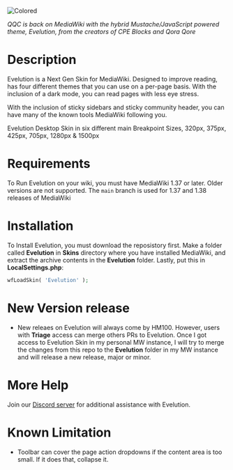 ![Colored](https://github.com/AWikia/SkinEvelution/assets/30199227/4ac212a1-e803-411b-b1c4-d16cd9f09d44)

_QQC is back on MediaWiki with the hybrid Mustache/JavaScript powered theme, Evelution, from the creators of CPE Blocks and Qora Qore_

# Description
Evelution is a Next Gen Skin for MediaWiki. Designed to improve reading, has four different themes that you can use on a per-page basis. With the inclusion of a dark mode, you can read pages with less eye stress.

With the inclusion of sticky sidebars and sticky community header, you can have many of the known tools MediaWiki following you.

Evelution Desktop Skin in six different main Breakpoint Sizes, 320px, 375px, 425px, 705px, 1280px & 1500px

# Requirements
To Run Evelution on your wiki, you must have MediaWiki 1.37 or later. Older versions are not supported. The ``main`` branch is used for 1.37 and 1.38 releases of MediaWiki

# Installation
To Install Evelution, you must download the reposistory first. Make a folder called **Evelution** in **Skins** directory where you have installed MediaWiki,  and extract the archive contents in the **Evelution** folder. Lastly, put this in **LocalSettings.php**:
```php
wfLoadSkin( 'Evelution' );
```

# New Version release
- New releaes on Evelution will always come by HM100. However, users with **Triage** access can merge others PRs to Evelution. Once I got access to Evelution Skin in my personal MW instance, I will try to merge the changes from this repo to the **Evelution** folder in my MW instance and will release a new release, major or minor.

# More Help
Join our [Discord server](https://discord.gg/a6FbV6zWFs) for additional assistance with Evelution.

# Known Limitation
- Toolbar can cover the page action dropdowns if the content area is too small. If it does that, collapse it.
